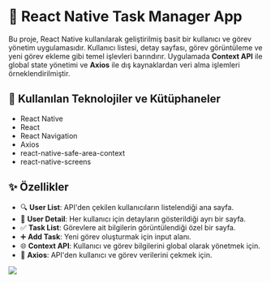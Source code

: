 # 📱 React Native Task Manager App

Bu proje, React Native kullanılarak geliştirilmiş basit bir kullanıcı ve görev yönetim uygulamasıdır. Kullanıcı listesi, detay sayfası, görev görüntüleme ve yeni görev ekleme gibi temel işlevleri barındırır. Uygulamada **Context API** ile global state yönetimi ve **Axios** ile dış kaynaklardan veri alma işlemleri örneklendirilmiştir.

## 🚀 Kullanılan Teknolojiler ve Kütüphaneler

- React Native 
- React
- React Navigation
- Axios
- react-native-safe-area-context
- react-native-screens

## ✨ Özellikler

- 🔍 **User List**: API'den çekilen kullanıcıların listelendiği ana sayfa.
- 📄 **User Detail**: Her kullanıcı için detayların gösterildiği ayrı bir sayfa.
- ✅ **Task List**: Görevlere ait bilgilerin görüntülendiği özel bir sayfa.
- ➕ **Add Task**: Yeni görev oluşturmak için input alanı.
- 🌐 **Context API**: Kullanıcı ve görev bilgilerini global olarak yönetmek için.
- 🔗 **Axios**: API'den kullanıcı ve görev verilerini çekmek için.

![](https://github.com/Rasime-Dumlupunar/ContextAPI-React-Native/blob/main/context-api.gif)
